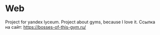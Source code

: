 # Web
Project for yandex lyceum. Project about gyms, because I love it.
Ссылка на сайт: https://bosses-of-this-gym.ru/
